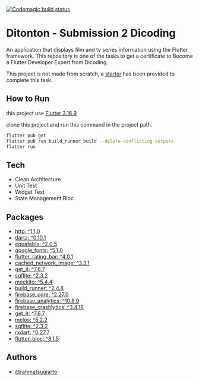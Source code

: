 [![Codemagic build status](https://api.codemagic.io/apps/660c2341f1d272085ead9080/release-workflow/status_badge.svg)](https://codemagic.io/apps/660c2341f1d272085ead9080/release-workflow/latest_build)

# Ditonton - Submission 2 Dicoding

An application that displays film and tv series information using the Flutter framework. This repository is one of the tasks to get a certificate to Become a Flutter Developer Expert from Dicoding.

This project is not made from scratch, a [starter](https://github.com/dicodingacademy/a199-flutter-expert-project.git) has been provided to complete this task.


## How to Run

this project use [Flutter 3.16.9](https://flutter.dev/)

clone this project and run this command in the project path.

```bash
flutter pub get
flutter pub run build_runner build --delete-conflicting-outputs
flutter run
```


## Tech

- Clean Architecture 
- Unit Test
- Widget Test
- State Management Bloc

## Packages

- [http: ^1.1.0](https://pub.dev/packages/http)
- [dartz: ^0.10.1](https://pub.dev/packages/dartz)
- [equatable: ^2.0.5](https://pub.dev/packages/equatable)
- [google_fonts: ^5.1.0](https://pub.dev/packages/google_fonts)
- [flutter_rating_bar: ^4.0.1](https://pub.dev/packages/flutter_rating_bar)
- [cached_network_image: ^3.3.1](https://pub.dev/packages/cached_network_image)
- [get_it: ^7.6.7](https://pub.dev/packages/get_it)
- [sqflite: ^2.3.2](https://pub.dev/packages/sqflite)
- [mockito: ^5.4.4](https://pub.dev/packages/mockito)
- [build_runner: ^2.4.8](https://pub.dev/packages/build_runner)
- [firebase_core: ^2.27.0](https://pub.dev/packages/firebase_core)
- [firebase_analytics: ^10.8.9](https://pub.dev/packages/firebase_analytics)
- [firebase_crashlytics: ^3.4.18](https://pub.dev/packages/firebase_crashlytics)
- [get_it: ^7.6.7](https://pub.dev/packages/get_it)
- [melos: ^5.2.2](https://pub.dev/packages/melos)
- [sqflite: ^2.3.2](https://pub.dev/packages/sqflite)
- [rxdart: ^0.27.7](https://pub.dev/packages/rxdart)
- [flutter_bloc: ^8.1.5](https://pub.dev/packages/flutter_bloc)


## Authors

- [@rahmatsugiarto](https://github.com/rahmatsugiarto)
